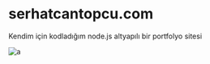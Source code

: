 # serhatcantopcu.com
 Kendim için  kodladığım node.js altyapılı bir portfolyo sitesi

![a](https://user-images.githubusercontent.com/50263515/178162296-adaea4f6-19fb-4454-9684-22efa82e30c0.png)
